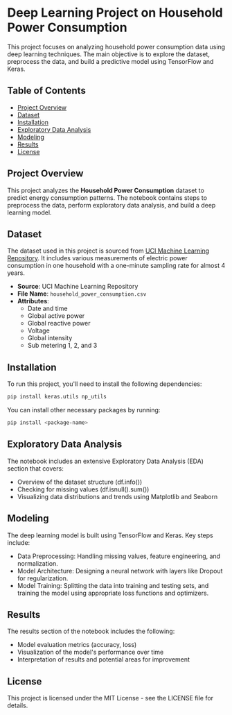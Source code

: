 # Deep Learning Project on Household Power Consumption

This project focuses on analyzing household power consumption data using deep learning techniques. The main objective is to explore the dataset, preprocess the data, and build a predictive model using TensorFlow and Keras.

## Table of Contents

- [Project Overview](#project-overview)
- [Dataset](#dataset)
- [Installation](#installation)
- [Exploratory Data Analysis](#exploratory-data-analysis)
- [Modeling](#modeling)
- [Results](#results)
- [License](#license)

## Project Overview

This project analyzes the **Household Power Consumption** dataset to predict energy consumption patterns. The notebook contains steps to preprocess the data, perform exploratory data analysis, and build a deep learning model.

## Dataset

The dataset used in this project is sourced from [UCI Machine Learning Repository](https://archive.ics.uci.edu/ml/datasets/Individual+household+electric+power+consumption). It includes various measurements of electric power consumption in one household with a one-minute sampling rate for almost 4 years.

- **Source**: UCI Machine Learning Repository
- **File Name**: `household_power_consumption.csv`
- **Attributes**:
  - Date and time
  - Global active power
  - Global reactive power
  - Voltage
  - Global intensity
  - Sub metering 1, 2, and 3

## Installation

To run this project, you'll need to install the following dependencies:

```bash
pip install keras.utils np_utils
```
You can install other necessary packages by running:
```bash
pip install <package-name>
```

## Exploratory Data Analysis

The notebook includes an extensive Exploratory Data Analysis (EDA) section that covers:

- Overview of the dataset structure (df.info())
- Checking for missing values (df.isnull().sum())
- Visualizing data distributions and trends using Matplotlib and Seaborn

## Modeling
The deep learning model is built using TensorFlow and Keras. Key steps include:

- Data Preprocessing: Handling missing values, feature engineering, and normalization.
- Model Architecture: Designing a neural network with layers like Dropout for regularization.
- Model Training: Splitting the data into training and testing sets, and training the model using appropriate loss functions and optimizers.

## Results

The results section of the notebook includes the following:

- Model evaluation metrics (accuracy, loss)
- Visualization of the model's performance over time
- Interpretation of results and potential areas for improvement

## License
This project is licensed under the MIT License - see the LICENSE file for details.

